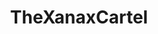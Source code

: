 ---
title: TheXanaxCartel
crosslinks:
- DarkNetMarkets
- DankNation
- AlphaBayMarket
- BartardNation
- DNMUK
- Bitcoin
- AgMarketplace
- cocaine
- TheDarknetGateway
- Stims
- Drugs
- yishan
- Etizolam
- TheXanxaCartel
- opiates
- TheBeginnerCartel
- DNM_MEMES
- Xanaxcartel
- NoGovernmentSpying
- SilkRoad
---